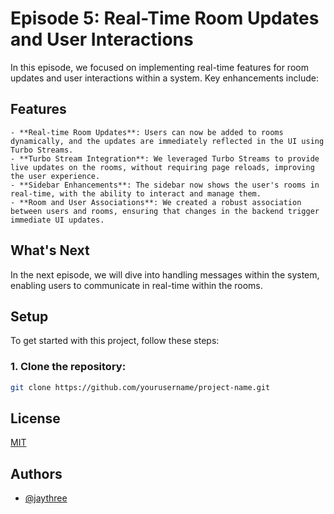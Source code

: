 
# Episode 5: Real-Time Room Updates and User Interactions

In this episode, we focused on implementing real-time features for room updates and user interactions within a system. Key enhancements include:

## Features
```
- **Real-time Room Updates**: Users can now be added to rooms dynamically, and the updates are immediately reflected in the UI using Turbo Streams.
- **Turbo Stream Integration**: We leveraged Turbo Streams to provide live updates on the rooms, without requiring page reloads, improving the user experience.
- **Sidebar Enhancements**: The sidebar now shows the user's rooms in real-time, with the ability to interact and manage them.
- **Room and User Associations**: We created a robust association between users and rooms, ensuring that changes in the backend trigger immediate UI updates.
```
## What's Next

In the next episode, we will dive into handling messages within the system, enabling users to communicate in real-time within the rooms.

## Setup

To get started with this project, follow these steps:

### 1. Clone the repository:
   ```bash
   git clone https://github.com/yourusername/project-name.git
```
## License

[MIT](https://choosealicense.com/licenses/mit/)


## Authors

- [@jaythree](https://github.com/giljr)

